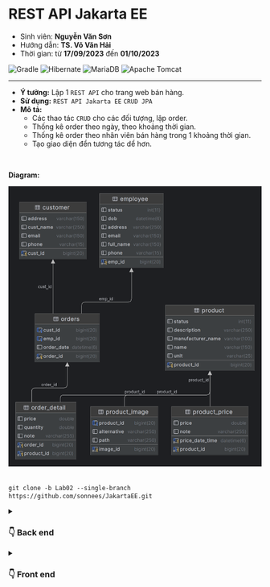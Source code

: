 # REST API Jakarta EE
- Sinh viên: **Nguyễn Văn Sơn**
- Hướng dẫn: **TS. Võ Văn Hải**
- Thời gian: từ **17/09/2023**  đến **01/10/2023**

![Gradle](https://img.shields.io/badge/Gradle-02303A.svg?style=for-the-badge&logo=Gradle&logoColor=black)
![Hibernate](https://img.shields.io/badge/Hibernate-59666C?style=for-the-badge&logo=Hibernate&logoColor=white)
![MariaDB](https://img.shields.io/badge/MariaDB-003545?style=for-the-badge&logo=mariadb&logoColor=black)
![Apache Tomcat](https://img.shields.io/badge/apache%20tomcat-%23F8DC75.svg?style=for-the-badge&logo=apache-tomcat&logoColor=black)

  <hr>

- **Ý tưởng:** Lập 1 `REST API` cho trang web bán hàng. <br>
- **Sử dụng:** `REST API Jakarta EE`  `CRUD JPA` <br>
- **Mô tả:** <br>
  - Các thao tác  `CRUD` cho các đối tượng, lập order. <br>
  - Thống kê order theo ngày, theo khoảng thời gian.<br>
  - Thống kê order theo nhân viên bán hàng trong 1 khoảng thời gian.<br>
  - Tạo giao diện đển tương tác dể hơn.
<br>

**Diagram:**

  ![ERD](/img/ERD_lab02.png)
<br> <br>
```git
git clone -b Lab02 --single-branch https://github.com/sonnees/JakartaEE.git
```

<details>
  <summary><h3>👇 Back end</h3> </summary>
  <hr>
  
# BACK-END

## 1. Product:
  > GET <br>
  >> .../api/Product  <br>
  >> .../api/Product/{id}  <br>
  >>.../api/Product/{x}-{y}  <br>

  > POST <br>
  >> .../api/Product  <br>
  >> .../api/Product/add-list  <br>

  > PUT <br>
  >> .../api/Product/{id}  <br>
  >> .../api/Product/{id}/update-field  <br>

  >DELETE <br>
  >> .../api/Product/{id}  <br>
  >> .../api/Product/delete-multiple  <br>

## 2. ProductPrice:
  >GET <br>
  >> .../api/ProductPrice/{product_id}  <br>
  >> .../api/ProductPrice/{product_id}/{x}-{y}  <br>

  >POST <br>
  >> .../api/ProductPrice  <br>
  >> .../api/ProductPrice/add-list  <br>

  > PUT <br>
  >> .../api/ProductPrice/{product_id}/update-field  <br>

  >DELETE <br>
  >> .../api/Product  <br>
  >> .../api/Product/delete-multiple  <br>

## 3. ProductImage:
  > GET <br>
  >> .../api/ProductImage  <br>
  >> .../api/ProductImage/{id}  <br>

  > POST <br>
  >> .../api/ProductImage  <br>
  >> .../api/ProductImage/add-list  <br>

  > PUT <br>
  >> .../api/ProductImage/{id}  <br>
  >> .../api/ProductImage/{id}/update-field  <br>

  >DELETE <br>
  >> .../api/ProductImage/{id}  <br>
  >> .../api/ProductImage/delete-multiple  <br>

## 4. Customer:
  > GET <br>
  >> .../api/Customer  <br>
  >> .../api/Customer/{id}  <br>
  >> .../api/Customer/{x}-{y}  <br>

  > POST <br>
  >> .../api/Customer  <br>
  >> .../api/Customer/add-list  <br>

  > PUT <br>
  >> .../api/Customer/{id}  <br>
  >> .../api/Customer/{id}/update-field  <br>

  >DELETE <br>
  >> .../api/Customer/{id}  <br>
  >> .../api/Customer/delete-multiple  <br>

## 5. Employee:
  > GET <br>
  >> .../api/Employee  <br>
  >> .../api/Employee/{id}  <br>
  >> .../api/Employee/{x}-{y}  <br>

  > POST <br>
  >> .../api/Employee  <br>
  >> .../api/Employee/add-list  <br>

  > PUT <br>
  >> .../api/Employee/{id}  <br>
  >> .../api/Employee/{id}/update-field  <br>

  >DELETE <br>
  >> .../api/Employee/{id}  <br>
  >> .../api/Employee/delete-multiple  <br>

## 6. Orders:
  > GET <br>
  >> .../api/Orders  <br>
  >> .../api/Orders/{id}  <br>
  >> .../api/Orders/{x}-{y}  <br>
   
  > POST <br>
  >> .../api/Orders  <br>
  >> .../api/Orders/add-list  <br>
  >> .../api/Orders/Anal-Year-Month-Day  <br>
  >> .../api/Orders/Anal-Years-Months  <br>
   
  > PUT <br>
  >> .../api/Orders/{id}  <br>
  >> .../api/Orders/{id}/update-field  <br>

  > DELETE <br>
  >> .../api/Orders/{id}  <br>
  >> .../api/Orders/delete-multiple  <br>

## 7. OrderDetail:
  > GET <br>
  >> .../api/OrderDetail/{id}  <br>

  > POST <br>
  >> .../api/Orders  <br>
  >> .../api/Orders/add-list  <br>

  > PUT <br>
  >> .../api/Orders/{id}  <br>
  >> .../api/Orders/{id}/update-field  <br>

  > DELETE <br>
  >> .../api/Orders/{id}  <br>
  >> .../api/Orders/delete-multiple  <br>
</details>

<details>
  <summary><h3>👇 Front end </h3> </summary>
  <hr>
  
# FRONT-END 
 
- Ý tưởng: Tạo giao diện trang web bán hàng. <br>
- Sử dụng: `Servlet Jakarta EE` <br>
- Mô tả:<br>
  - Chạy song song với phần backend ở trên để lấy dữ liệu <br>
  - Role Admin: `CRUD` các đối tượng, thống kê <br>
  - Role User: xem sản phẩm, bỏ sản phẩm vào giỏ hàng
</details>







